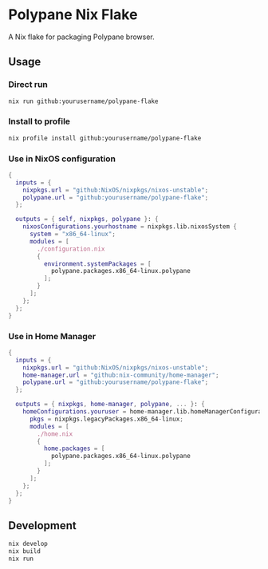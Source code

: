 # Polypane Nix Flake

A Nix flake for packaging Polypane browser.

## Usage

### Direct run
```bash
nix run github:yourusername/polypane-flake
```

### Install to profile
```bash
nix profile install github:yourusername/polypane-flake
```

### Use in NixOS configuration
```nix
{
  inputs = {
    nixpkgs.url = "github:NixOS/nixpkgs/nixos-unstable";
    polypane.url = "github:yourusername/polypane-flake";
  };

  outputs = { self, nixpkgs, polypane }: {
    nixosConfigurations.yourhostname = nixpkgs.lib.nixosSystem {
      system = "x86_64-linux";
      modules = [
        ./configuration.nix
        {
          environment.systemPackages = [
            polypane.packages.x86_64-linux.polypane
          ];
        }
      ];
    };
  };
}
```

### Use in Home Manager
```nix
{
  inputs = {
    nixpkgs.url = "github:NixOS/nixpkgs/nixos-unstable";
    home-manager.url = "github:nix-community/home-manager";
    polypane.url = "github:yourusername/polypane-flake";
  };

  outputs = { nixpkgs, home-manager, polypane, ... }: {
    homeConfigurations.youruser = home-manager.lib.homeManagerConfiguration {
      pkgs = nixpkgs.legacyPackages.x86_64-linux;
      modules = [
        ./home.nix
        {
          home.packages = [
            polypane.packages.x86_64-linux.polypane
          ];
        }
      ];
    };
  };
}
```

## Development

```bash
nix develop
nix build
nix run
```